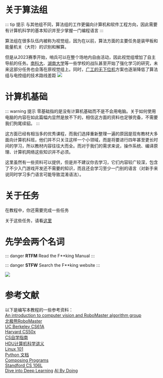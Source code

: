 # 关于算法组
::: tip 提示
与其他组不同，算法组的工作更偏向计算机和软件工程方向，因此需要有计算机科学的基本知识并至少掌握一门编程语言
:::

算法组在很多队伍内被称为视觉组，因为在以前，算法方面的主要任务是装甲板和能量机关（大符）的识别和解算。

但是从2023赛季开始，哨兵可以在整个场地内自由活动，因此视觉组增加了自主导航的任务。[南科大](https://www.bilibili.com/video/BV1QA4m1w7KN)、[湖南大学](https://www.bilibili.com/video/BV1um411r7oj)等一些学校的战队甚至开始了强化学习的研究，未来这部分任务也会落在原视觉组上。同时，[广工的无下位机](https://github.com/rm-controls)方案也逐渐降低了算法组与电控组的技术路线差距
![](/Image_1713863204116.jpg)

# 计算机基础
::: warning 提示
零基础指的是没有计算机基础而不是不会用电脑。关于如何使用电脑的内容在如此篇幅内显然是放不下的，相信这方面的资料也足够完备，不需要我们狗尾续貂。
:::

这方面已经有相当多的优秀课程，而我们选择重新整理一遍的原因是现有教材大多面向计算机科班，他们并不只关注这样一个小领域，而是将要进行四年甚至更长时间的学习，所以教材内容往往大而全。而对于我们的需求来说，操作系统、编译原理、计算机网络这些知识并不必须。

这里虽然有一些资料可以提供，但是并不建议你去学习，它们内容较广较深，包含了不少入门游戏开发还不需要的知识，而且还会学习至少一门别的语言（对新手来说同时学习多门语言可能导致混淆语法）。  

# 关于任务
在教程中，你还需要完成一些任务

关于这些任务，请看[这里](tasks/)

# 先学会两个名词
::: danger
**RTFM**
Read the F**king Manual
:::

::: danger
**STFW**
Search the F**king website
:::

![](/images.jpg)

# 参考文献
以下是编写本教程的一些参考资料：  
[An introduction to computer vision and RoboMaster algorithm group](https://github.com/NeoZng/vision_tutorial)  
[北极熊RoboMaster](https://flowus.cn/lihanchen/share/d2e24166-8a8d-4262-a4b4-b4d25f52d890)  
[UC Berkeley CS61A](https://cs61a.org/)  
[Harvard CS50x](https://cs50.harvard.edu/x/)  
[CS自学指南 ](https://csdiy.wiki/)  
[HDU计算机科学讲义](https://hdu-cs.wiki/)  
[Linux 101](https://101.lug.ustc.edu.cn)  
[Python 文档](https://docs.python.org/zh-cn/3/)  
[Composing Programs](https://www.composingprograms.com/)  
[Standford CS 106L](https://web.stanford.edu/class/cs106l/)  
[Dive into Deep Learning](https://d2l.ai/)
[AI By Doing](https://aibydoing.com)